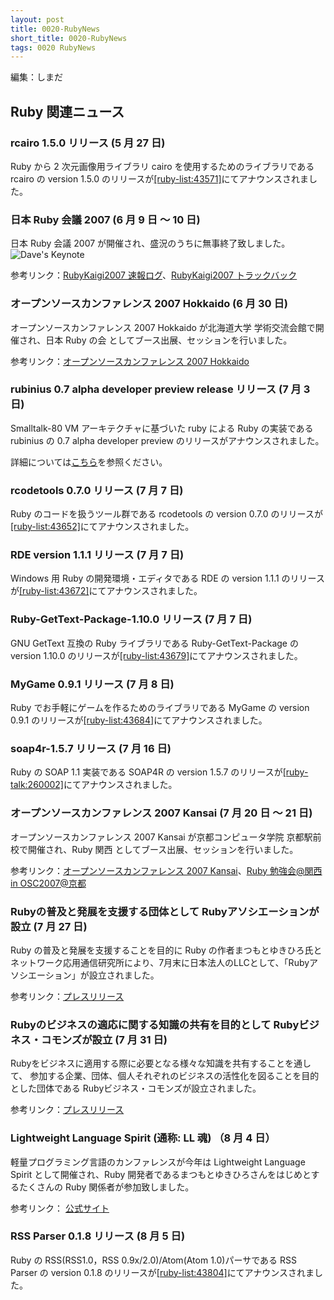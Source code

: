 ```yaml
---
layout: post
title: 0020-RubyNews
short_title: 0020-RubyNews
tags: 0020 RubyNews
---
```



編集：しまだ

## Ruby 関連ニュース

### rcairo 1.5.0 リリース (5 月 27 日)

Ruby から 2 次元画像用ライブラリ cairo を使用するためのライブラリである rcairo の version 1.5.0 のリリースが[[ruby-list:43571]](http://blade.nagaokaut.ac.jp/cgi-bin/scat.rb/ruby/ruby-list/43571)にてアナウンスされました。

### 日本 Ruby 会議 2007 (6 月 9 日 〜 10 日)

日本 Ruby 会議 2007 が開催され、盛況のうちに無事終了致しました。
![Dave's Keynote](http://jp.rubyist.net/RubyKaigi2007/?c=plugin;plugin=attach_download;p=Log0610-S5;file_name=IMG_9232.JPG)

参考リンク：[RubyKaigi2007 速報ログ](http://jp.rubyist.net/RubyKaigi2007/Log.html)、[RubyKaigi2007 トラックバック](http://jp.rubyist.net/RubyKaigi2007/TrackBack.html)

### オープンソースカンファレンス 2007 Hokkaido (6 月 30 日)

オープンソースカンファレンス 2007 Hokkaido が北海道大学 学術交流会館で開催され、日本 Ruby の会 としてブース出展、セッションを行いました。

参考リンク：[オープンソースカンファレンス 2007 Hokkaido](http://www.ospn.jp/osc2007-do/)

### rubinius 0.7 alpha developer preview release リリース (7 月 3 日)

Smalltalk-80 VM アーキテクチャに基づいた ruby による Ruby の実装である rubinius の 0.7 alpha developer preview のリリースがアナウンスされました。

詳細については[こちら](http://rubini.us/forums/6/topics/54)を参照ください。

### rcodetools 0.7.0 リリース (7 月 7 日)

Ruby のコードを扱うツール群である rcodetools の version 0.7.0 のリリースが[[ruby-list:43652]](http://blade.nagaokaut.ac.jp/cgi-bin/scat.rb/ruby/ruby-list/43652)にてアナウンスされました。

### RDE version 1.1.1 リリース (7 月 7 日)

Windows 用 Ruby の開発環境・エディタである RDE の version 1.1.1 のリリースが[[ruby-list:43672]](http://blade.nagaokaut.ac.jp/cgi-bin/scat.rb/ruby/ruby-list/43672)にてアナウンスされました。

### Ruby-GetText-Package-1.10.0 リリース (7 月 7 日)

GNU GetText 互換の Ruby ライブラリである Ruby-GetText-Package の version 1.10.0 のリリースが[[ruby-list:43679]](http://blade.nagaokaut.ac.jp/cgi-bin/scat.rb/ruby/ruby-list/43679)にてアナウンスされました。

### MyGame 0.9.1 リリース (7 月 8 日)

Ruby でお手軽にゲームを作るためのライブラリである MyGame の version 0.9.1 のリリースが[[ruby-list:43684]](http://blade.nagaokaut.ac.jp/cgi-bin/scat.rb/ruby/ruby-list/43684)にてアナウンスされました。

### soap4r-1.5.7 リリース (7 月 16 日)

Ruby の SOAP 1.1 実装である SOAP4R の version 1.5.7 のリリースが[[ruby-talk:260002]](http://blade.nagaokaut.ac.jp/cgi-bin/scat.rb/ruby/ruby-talk/260002)にてアナウンスされました。

### オープンソースカンファレンス 2007 Kansai (7 月 20 日 〜 21 日)

オープンソースカンファレンス 2007 Kansai が京都コンピュータ学院 京都駅前校で開催され、Ruby 関西 としてブース出展、セッションを行いました。

参考リンク：[オープンソースカンファレンス 2007 Kansai](http://www.ospn.jp/osc2007-kansai/)、[Ruby 勉強会@関西 in OSC2007@京都](http://jp.rubyist.net/?KansaiWorkshopOSC2007Kyoto)

### Rubyの普及と発展を支援する団体として Rubyアソシエーションが設立 (7 月 27 日)

Ruby の普及と発展を支援することを目的に Ruby の作者まつもとゆきひろ氏とネットワーク応用通信研究所により、7月末に日本法人のLLCとして、「Rubyアソシエーション」が設立されました。

参考リンク：[プレスリリース](http://www.netlab.jp/news/2007/07/27/RubyAssociation/)

### Rubyのビジネスの適応に関する知識の共有を目的として Rubyビジネス・コモンズが設立 (7 月 31 日)

Rubyをビジネスに適用する際に必要となる様々な知識を共有することを通して、 参加する企業、団体、個人それぞれのビジネスの活性化を図ることを目的とした団体である Rubyビジネス・コモンズが設立されました。

参考リンク：[プレスリリース](http://qwik.jp/rbc/1.files/=E5=A0=B1=E9=81=93=E7=99=BA=E8=A1=A8=E8=B3=87=E6=96=99%202007.07.24.pdf)

### Lightweight Language Spirit (通称: LL 魂) （8 月 4 日）

軽量プログラミング言語のカンファレンスが今年は Lightweight Language Spirit として開催され、Ruby 開発者であるまつもとゆきひろさんをはじめとするたくさんの Ruby 関係者が参加致しました。

参考リンク： [公式サイト](http://ll.jus.or.jp/2007/show)

### RSS Parser 0.1.8 リリース (8 月 5 日)

Ruby の RSS(RSS1.0，RSS 0.9x/2.0)/Atom(Atom 1.0)パーサである RSS Parser の version 0.1.8 のリリースが[[ruby-list:43804]](http://blade.nagaokaut.ac.jp/cgi-bin/scat.rb/ruby/ruby-list/43804)にてアナウンスされました。


